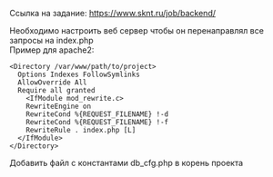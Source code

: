Ссылка на задание: <a>https://www.sknt.ru/job/backend/</a>

Необходимо настроить веб сервер чтобы он перенаправлял все запросы на index.php  
Пример для apache2:
```SHELL
<Directory /var/www/path/to/project>
  Options Indexes FollowSymlinks
  AllowOverride All
  Require all granted
    <IfModule mod_rewrite.c>
    RewriteEngine on
    RewriteCond %{REQUEST_FILENAME} !-d
    RewriteCond %{REQUEST_FILENAME} !-f
    RewriteRule . index.php [L]
  </IfModule>
</Directory>
```
Добавить файл с константами db_cfg.php в корень проекта
